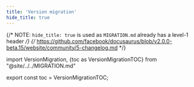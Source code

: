 ```yaml
---
title: 'Version migration'
hide_title: true
---
```


{/* NOTE: `hide_title: true` is used as `MIGRATION.md` already has a level-1 header */}
{/* https://github.com/facebook/docusaurus/blob/v2.0.0-beta.15/website/community/5-changelog.md */}

import VersionMigration, {toc as VersionMigrationTOC} from "@site/../../MIGRATION.md"

<VersionMigration />

export const toc = VersionMigrationTOC;
